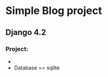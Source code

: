 <h1>Simple Blog project</h1>
<h2>Django 4.2</h2>

<h3>Project:</h3>

<ul>
  <li></li>
  <li>Database == sqlite</li>
</ul>